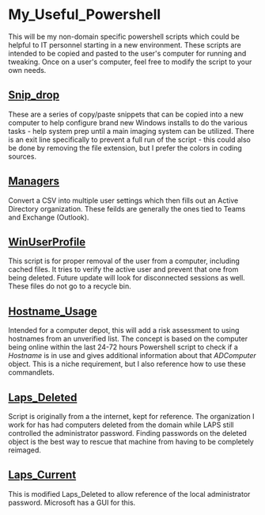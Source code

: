 # My_Useful_Powershell
This will be my non-domain specific powershell scripts which could be helpful to IT personnel starting in a new environment. These scripts are intended to be copied and pasted to the user's computer for running and tweaking. Once on a user's computer, feel free to modify the script to your own needs.  

## [Snip_drop](https://github.com/Rvolvr/Powershell_AD_Scripts/blob/main/snip_drop.ps1)
These are a series of copy/paste snippets that can be copied into a new computer to help configure brand new Windows installs to do the various tasks - help system prep until a main imaging system can be utilized. There is an exit line specifically to prevent a full run of the script - this could also be done by removing the file extension, but I prefer the colors in coding sources. 

## [Managers](https://github.com/Rvolvr/Powershell_AD_Scripts/blob/main/managers.ps1)
Convert a CSV into  multiple user settings which then fills out an Active Directory organization. These feilds are generally the ones tied to Teams and Exchange (Outlook).

## [WinUserProfile](https://github.com/Rvolvr/Powershell_AD_Scripts/blob/main/WinUserProfile.ps1)
This script is for proper removal of the user from a computer, including cached files. It tries to verify the active user and prevent that one from being deleted. Future update will look for disconnected sessions as well. These files do not go to a recycle bin. 

## [Hostname_Usage](https://github.com/Rvolvr/Powershell_AD_Scripts/blob/main/hostname_used.ps1)
Intended for a computer depot, this will add a risk assessment to using hostnames from an unverified list. The concept is based on the computer being online within the last 24-72 hours Powershell script to check if a _Hostname_ is in use and gives additional information about that _ADComputer_ object. This is a niche requirement, but I also reference how to use these commandlets. 

## [Laps_Deleted](https://github.com/Rvolvr/Powershell_AD_Scripts/blob/main/Laps_Deleted.ps1)
Script is originally from a the internet, kept for reference. The organization I work for has had computers deleted from the domain while LAPS still controlled the administrator password. Finding passwords on the deleted object is the best way to rescue that machine from having to be completely reimaged. 

## [Laps_Current](https://github.com/Rvolvr/Powershell_AD_Scripts/blob/main/Laps_Current.ps1)
This is modified Laps_Deleted to allow reference of the local administrator password. Microsoft has a GUI for this.


